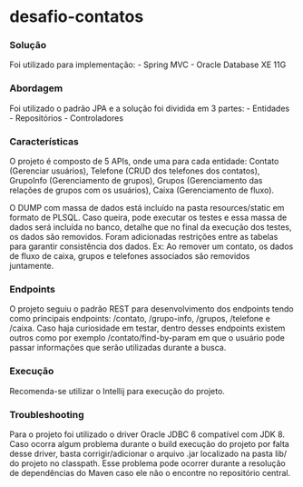 # desafio-contatos

### Solução
  Foi utilizado para implementação:
    - Spring MVC
    - Oracle Database XE 11G

### Abordagem
  Foi utilizado o padrão JPA e a solução foi dividida em 3 partes:
    - Entidades
    - Repositórios
    - Controladores

### Características
  O projeto é composto de 5 APIs, onde uma para cada entidade: Contato (Gerenciar usuários), Telefone (CRUD dos telefones dos contatos), GrupoInfo (Gerenciamento de grupos), Grupos (Gerenciamento das relações de grupos com os usuários), Caixa (Gerenciamento de fluxo). 

  O DUMP com massa de dados está incluído na pasta resources/static em formato de PLSQL. Caso queira, pode executar os testes e essa massa de dados será incluída no banco, detalhe que no final da execução dos testes, os dados são removidos. Foram adicionadas restrições entre as tabelas para garantir consistência dos dados. Ex: Ao remover um contato, os dados de fluxo de caixa, grupos e telefones associados são removidos juntamente.

### Endpoints  
  O projeto seguiu o padrão REST para desenvolvimento dos endpoints tendo como principais endpoints: /contato, /grupo-info, /grupos, /telefone e /caixa. Caso haja curiosidade em testar, dentro desses endpoints existem outros como por exemplo /contato/find-by-param em que o usuário pode passar informações que serão utilizadas durante a busca. 

### Execução
  Recomenda-se utilizar o Intellij para execução do projeto.

### Troubleshooting
  Para o projeto foi utilizado o driver Oracle JDBC 6 compatível com JDK 8. Caso ocorra algum problema durante o build execução do projeto por falta desse driver, basta corrigir/adicionar o arquivo .jar localizado na pasta lib/ do projeto no classpath. Esse problema pode ocorrer durante a resolução de dependências do Maven caso ele não o encontre no repositório central.